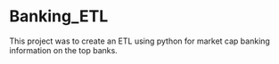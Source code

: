 # Banking_ETL
This project was to create an ETL using python for market cap banking information on the top banks.
